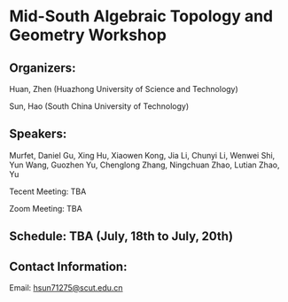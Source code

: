 # Mid-South Algebraic Topology and Geometry Workshop

## Organizers:

Huan, Zhen (Huazhong University of Science and Technology)

Sun, Hao (South China University of Technology)

## Speakers: 

Murfet, Daniel
Gu, Xing
Hu, Xiaowen
Kong, Jia
Li, Chunyi
Li, Wenwei
Shi, Yun
Wang, Guozhen
Yu, Chenglong
Zhang, Ningchuan
Zhao, Lutian
Zhao, Yu


Tecent Meeting: TBA

Zoom Meeting: TBA

## Schedule: TBA (July, 18th to July, 20th)

## Contact Information:
Email: hsun71275@scut.edu.cn
